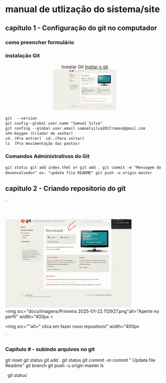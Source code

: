 # manual de utlização do sistema/site
## capitulo 1 - Configuração do git no computador 
### como preencher formulário
### instalação Git


<p align= "center"> 
Instalar Git <a href="https://git-scm.com/downloads/win" target="_blank"> Instlar o git 

<br>
<img src="docs/imagens/Captura de tela 2025-01-22 103436.png" alt=""
                     width="200px" > 
</a> 
</p>
    
```
git  --version
git config--global user.name "Samuel Silva"
git confing --global user.email samuelsilva2017ramos@gmail.com
shh-keygen (Criador de senhar)
cd. (Pra entrar)  cd..(Para voltar)
ls  (Pra movimentação das pastas)

```

### Comandos Administrativos do Git
`
git status
git add index.thml or git add .
git commit -m "Mensagem do desenvolvedor" ex: "update file README"
git push -u origin master
`

## capitulo 2 - Criando repositorio do git 
###
`
<p align= "center"> 

<img src="" alt="">

<img src="docs/imagens/Primeira 2025-01-22 112927.png" alt=" $Escolher o sistema operacional e faça dowloand"
                     width="400px" > <br> 
<img src="docs/imagens/Primeira 2025-01-22 112927.png"alt="Aperte no perfil"
width="400px >

<img src=""alt=" clica em fazer novo repositorio"
width="400px 

</p>

`
### Capitulo # - subindo arquivos no git 
git reset 
git status
git add .
git status
git commit -m commit " Update file Readme"
git branch git push -u origin master
ls

`
`git status`



